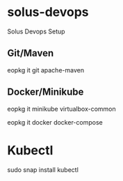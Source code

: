 # solus-devops
Solus Devops Setup

## Git/Maven
eopkg it git apache-maven 

## Docker/Minikube
eopkg it minikube virtualbox-common

eopkg it docker docker-compose

# Kubectl 
sudo snap install kubectl

